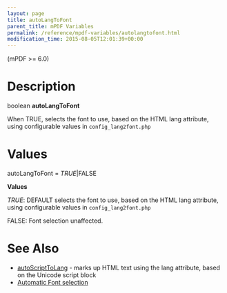 ```yaml
---
layout: page
title: autoLangToFont
parent_title: mPDF Variables
permalink: /reference/mpdf-variables/autolangtofont.html
modification_time: 2015-08-05T12:01:39+00:00
---
```


<div>
<div>

(mPDF >= 6.0)

# Description

boolean **autoLangToFont**

When <span class="smallblock">TRUE</span>, selects the font to use, based on the HTML lang attribute, using configurable values in `config_lang2font.php`

# Values

<span class="parameter">autoLangToFont</span> = *<span class="smallblock">TRUE</span>*|<span class="smallblock">FALSE</span>

**Values**

*<span class="smallblock">TRUE</span>*: <span class="smallblock">DEFAULT</span> selects the font to use, based on the HTML lang attribute, using configurable values in `config_lang2font.php`

<span class="smallblock">FALSE</span>: Font selection unaffected.

# See Also

<ul>
<li class="manual_boxlist"><a href="{{ "/reference/mpdf-variables/autoscripttolang.html" | prepend: site.baseurl }}">autoScriptToLang</a> - marks up HTML text using the lang attribute, based on the Unicode script block</li>
<li class="manual_boxlist"><a href="{{ "/fonts-languages/automatic-font-selection.html" | prepend: site.baseurl }}">Automatic Font selection</a> </li>
</ul>

</div>
</div>
